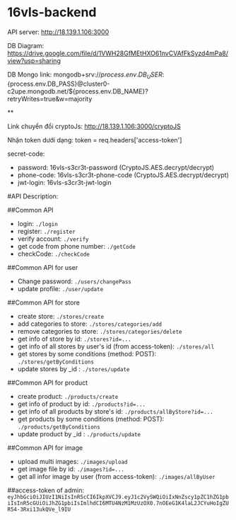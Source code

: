 # 16vls-backend
API server:
http://18.139.1.106:3000

DB Diagram:
https://drive.google.com/file/d/1VWH28GfMEtHXO61nvCVAfFkSyzd4mPa8/view?usp=sharing

DB Mongo link: 
mongodb+srv://${process.env.DB_USER}:${process.env.DB_PASS}@cluster0-c2upe.mongodb.net/${process.env.DB_NAME}?retryWrites=true&w=majority

**

Link chuyển đổi cryptoJs: 
http://18.139.1.106:3000/cryptoJS

Nhận token dưới dạng: token  = req.headers['access-token']

secret-code:
 + password: 16vls-s3cr3t-password (CryptoJS.AES.decrypt/decrypt)
 + phone-code: 16vls-s3cr3t-phone-code (CryptoJS.AES.decrypt/decrypt)
 + jwt-login: 16vls-s3cr3t-jwt-login


#API Description:

##Common API
 + login: `./login`
 + register: `./register`
 + verify account: `./verify`
 + get code from phone number: `./getCode`
 + checkCode: `./checkCode`

##Common API for user
 + Change password: `./users/changePass`
 + update profile: `./user/update`

##Common API for store
 + create store: `./stores/create`
 + add categories to store: `./stores/categories/add`
 + remove categories to store: `./stores/categories/delete`
 + get info of store by id: `./stores?id=...`
 + get info of all stores by user's id (from access-token): `./stores/all`
 + get stores by some conditions (method: POST): `./stores/getByConditions`
 + update stores by _id : `./stores/update`


##Common API for product
 + create product: `./products/create`
 + get info of product by id: `./products?id=...`
 + get info of all products by store's id: `./products/allByStore?id=...`
 + get products by some conditions (method: POST): `./products/getByConditions`
 + update product by _id : `./products/update`

##Common API for image
 + upload multi images: `./images/upload`
 + get image file by id: `./images?id=...`
 + get all infor image by user (from access-token): `./images/allByUser`

##access-token of admin: `eyJhbGciOiJIUzI1NiIsInR5cCI6IkpXVCJ9.eyJ1c2VySWQiOiIxNnZscy1pZC1hZG1pbiIsInR5cGUiOiJhZG1pbiIsImlhdCI6MTU4NzM1MzUzOX0.7nOEeG1K4laL2JCYuHoIgZUR54-3Rxi13ukQVe_l9IU`
